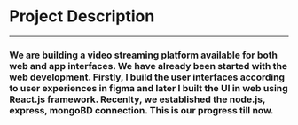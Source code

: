 # Project Description
---
### We are building a video streaming platform available for both web and app interfaces. We have already been started with the web development. Firstly, I build the user interfaces according to user experiences in figma and later I built the UI in web using React.js framework. Recenlty, we established the node.js, express, mongoBD connection. This is our progress till now.
